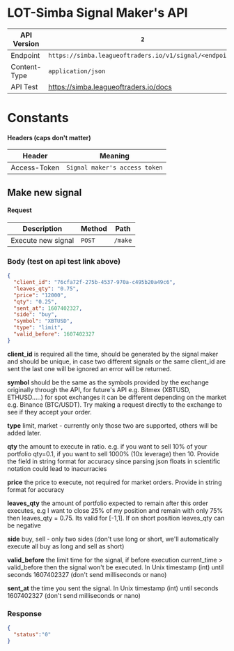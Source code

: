 # LOT-Simba Signal Maker's API

API Version | ``2``
---- | ----
Endpoint | ``https://simba.leagueoftraders.io/v1/signal/<endpoint>``
Content-Type | ``application/json``
API Test | https://simba.leagueoftraders.io/docs

# Constants

#### Headers (caps don't matter)
Header | Meaning
---- | ----
Access-Token | ``Signal maker's access token``


## Make new signal

#### Request
Description | Method | Path
---- | ---- | ----
Execute new signal | ``POST`` | ``/make``

### Body (test on api test link above)
```json
{
  "client_id": "76cfa72f-275b-4537-970a-c495b20a49c6",
  "leaves_qty": "0.75",
  "price": "12000",
  "qty": "0.25",
  "sent_at": 1607402327,
  "side": "buy",
  "symbol": "XBTUSD",
  "type": "limit",
  "valid_before": 1607402327
}
```
**client_id** is required all the time, should be generated by the signal maker and should be unique, in case two different signals or the same client_id are sent the last one will be ignored an error will be returned.

**symbol** should be the same as the symbols provided by the exchange originally through the API, for future's API e.g. Bitmex (XBTUSD, ETHUSD.....) for spot exchanges it can be different depending on the market e.g. Binance (BTC/USDT). Try making a request directly to the exchange to see if they accept your order.

**type** limit, market - currently only those two are supported, others will be added later.

**qty** the amount to execute in ratio. e.g. if you want to sell 10% of your portfolio qty=0.1, if you want to sell 1000% (10x leverage) then 10. Provide the field in string format for accuracy since parsing json floats in scientific notation could lead to inacurracies 

**price** the price to execute, not required for market orders. Provide in string format for accuracy

**leaves_qty** the amount of portfolio expected to remain after this order executes, e.g I want to close 25% of my position and remain with only 75% then leaves_qty = 0.75. Its valid for [-1,1]. If on short position leaves_qty can be negative

**side** buy, sell - only two sides (don't use long or short, we'll automatically execute all buy as long and sell as short)

**valid_before** the limit time for the signal, if before execution current_time > valid_before then the signal won't be executed. In Unix timestamp (int) until seconds 1607402327 (don't send milliseconds or nano)

**sent_at** the time you sent the signal. In Unix timestamp (int) until seconds 1607402327 (don't send milliseconds or nano)

### Response
```json
{
  "status":"0"
}
```
